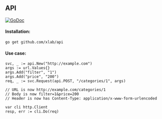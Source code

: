 API
---
[![GoDoc](https://godoc.org/github.com/xlab/api?status.svg)](https://godoc.org/github.com/xlab/api)

#### Installation:
```
go get github.com/xlab/api
```

#### Use case:
```golang
svc, _ := api.New("http://example.com")
args := url.Values{}
args.Add("filter", "1")
args.Add("price", "200")
req, _ := svc.Request(api.POST, "/categories/1", args)

// URL is now http://example.com/categories/1
// Body is now filter=1&price=200
// Header is now has Content-Type: application/x-www-form-urlencoded

var cli http.Client
resp, err := cli.Do(req)
```